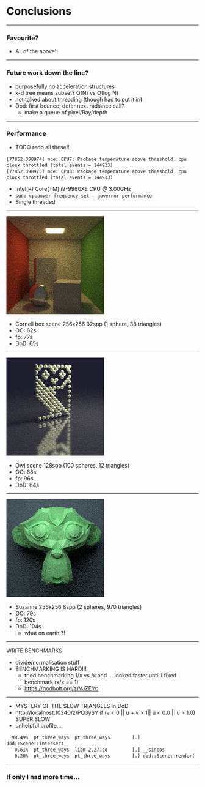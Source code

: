 # Conclusions <!-- .element: class="white-bg" -->

---

### Favourite?

* All of the above!!

---

### Future work down the line?

* purposefully no acceleration structures
* k-d tree means subset? O(N) vs O(log N)
* not talked about threading (though had to put it in)
* Dod: first bounce: defer next radiance call?
  - make a queue of pixel/Ray/depth
  
---

<div class="white-bg">

### Performance

* TODO redo all these!!
```
[77852.398974] mce: CPU7: Package temperature above threshold, cpu clock throttled (total events = 144933)
[77852.398975] mce: CPU3: Package temperature above threshold, cpu clock throttled (total events = 144933)
```

* Intel(R) Core(TM) i9-9980XE CPU @ 3.00GHz
* `sudo cpupower frequency-set --governor performance`
* Single threaded

</div>


---

<div class="white-bg">

<img src="images/cornell-bench.png">

* Cornell box scene 256x256 32spp (1 sphere, 38 triangles)
* OO: 62s 
* fp: 77s
* DoD: 65s

</div>

---
<div class="white-bg">

<img src="images/owl-bench.png">

* Owl scene 128spp (100 spheres, 12 triangles)
* OO: 68s
* fp: 96s
* DoD: 64s

</div>

---

<div class="white-bg">

<img src="images/suzanne-bench.png">

* Suzanne 256x256 8spp (2 spheres, 970 triangles)
* OO: 79s
* fp: 120s
* DoD: 104s
  - what on earth!?! <!-- .element: class="fragment" -->

</div>


---

<div class="white-bg">

WRITE BENCHMARKS

* divide/normalisation stuff
* BENCHMARKING IS HARD!!!
  - tried benchmarking 1/x vs /x and ... looked faster until I
    fixed benchmark (x/x == 1)
  - https://godbolt.org/z/VJZEYb

</div>

---

<div class="white-bg">
 
* MYSTERY OF THE SLOW TRIANGLES in DoD
* http://localhost:10240/z/PQ3ySY
    if (v < 0 || u + v > 1|| u < 0.0 || u > 1.0)
SUPER SLOW
 * unhelpful profile...
 
```
  98.49%  pt_three_ways  pt_three_ways        [.] dod::Scene::intersect
   0.61%  pt_three_ways  libm-2.27.so         [.] __sincos
   0.20%  pt_three_ways  pt_three_ways        [.] dod::Scene::render(
```

</div>

---

<div class="white-bg">

### If only I had more time...

</div>